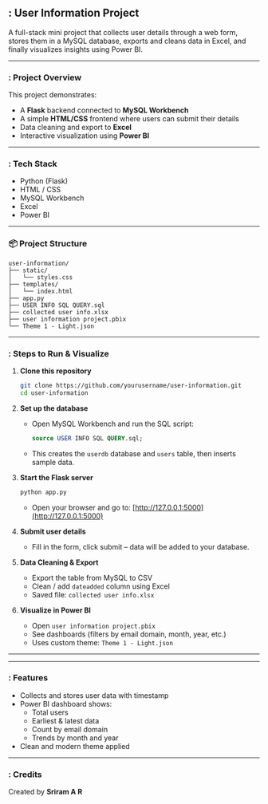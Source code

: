 ## : User Information Project

A full-stack mini project that collects user details through a web form, stores them in a MySQL database, exports and cleans data in Excel, and finally visualizes insights using Power BI.

---

### : Project Overview

This project demonstrates:

- A **Flask** backend connected to **MySQL Workbench**
- A simple **HTML/CSS** frontend where users can submit their details
- Data cleaning and export to **Excel**
- Interactive visualization using **Power BI**

---

### : Tech Stack

- Python (Flask)
- HTML / CSS
- MySQL Workbench
- Excel
- Power BI

---

### 📦 Project Structure

```
user-information/
├── static/
│   └── styles.css
├── templates/
│   └── index.html
├── app.py
├── USER INFO SQL QUERY.sql
├── collected user info.xlsx
├── user information project.pbix
└── Theme 1 - Light.json
```

---

### : Steps to Run & Visualize

1. **Clone this repository**

   ```bash
   git clone https://github.com/yourusername/user-information.git
   cd user-information
   ```

2. **Set up the database**

   - Open MySQL Workbench and run the SQL script:
     ```sql
     source USER INFO SQL QUERY.sql;
     ```
   - This creates the `userdb` database and `users` table, then inserts sample data.

3. **Start the Flask server**

   ```bash
   python app.py
   ```

   - Open your browser and go to: [http://127.0.0.1:5000](http://127.0.0.1:5000)

4. **Submit user details**

   - Fill in the form, click submit – data will be added to your database.

5. **Data Cleaning & Export**

   - Export the table from MySQL to CSV
   - Clean / add `dateadded` column using Excel
   - Saved file: `collected user info.xlsx`

6. **Visualize in Power BI**

   - Open `user information project.pbix`
   - See dashboards (filters by email domain, month, year, etc.)
   - Uses custom theme: `Theme 1 - Light.json`

---

---

### : Features

- Collects and stores user data with timestamp
- Power BI dashboard shows:
  - Total users
  - Earliest & latest data
  - Count by email domain
  - Trends by month and year
- Clean and modern theme applied

---

### : Credits

Created by **Sriram A R**

